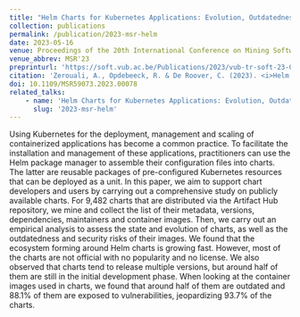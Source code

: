 ```yaml
---
title: "Helm Charts for Kubernetes Applications: Evolution, Outdatedness and Security Risks"
collection: publications
permalink: /publication/2023-msr-helm
date: 2023-05-16
venue: Proceedings of the 20th International Conference on Mining Software Repositories (MSR'23)
venue_abbrev: MSR'23
preprinturl: 'https://soft.vub.ac.be/Publications/2023/vub-tr-soft-23-08.pdf'
citation: 'Zerouali, A., Opdebeeck, R. & De Roover, C. (2023). <i>Helm Charts for Kubernetes Applications: Evolution, Outdatedness and Security Risks</i> In Proceedings of the 20th International Conference on Mining Software Repositories (MSR 2023).'
doi: 10.1109/MSR59073.2023.00078
related_talks:
    - name: 'Helm Charts for Kubernetes Applications: Evolution, Outdatedness and Security Risks'
      slug: '2023-msr-helm'
---
```

Using Kubernetes for the deployment, management
and scaling of containerized applications has become a common
practice. To facilitate the installation and management of these
applications, practitioners can use the Helm package manager
to assemble their configuration files into charts. The latter are
reusable packages of pre-configured Kubernetes resources that
can be deployed as a unit. In this paper, we aim to support chart
developers and users by carrying out a comprehensive study on
publicly available charts. For 9,482 charts that are distributed via
the Artifact Hub repository, we mine and collect the list of their
metadata, versions, dependencies, maintainers and container
images. Then, we carry out an empirical analysis to assess the
state and evolution of charts, as well as the outdatedness and
security risks of their images. We found that the ecosystem
forming around Helm charts is growing fast. However, most of
the charts are not official with no popularity and no license. We
also observed that charts tend to release multiple versions, but
around half of them are still in the initial development phase.
When looking at the container images used in charts, we found
that around half of them are outdated and 88.1% of them are
exposed to vulnerabilities, jeopardizing 93.7% of the charts.
